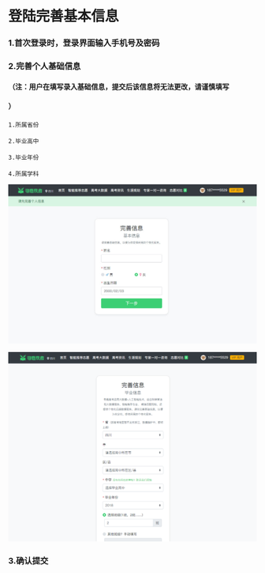 # 登陆完善基本信息

### 1.首次登录时，登录界面输入手机号及密码

### 2.完善个人基础信息

#### （注：用户在填写录入基础信息，提交后该信息将无法更改，请谨慎填写

#### ）

    1.所属省份

    2.毕业高中

    3.毕业年份

    4.所属学科

![](../.gitbook/assets/01.jpg)

![](../.gitbook/assets/assets2fldiihpcrpao3whq1t2fldkdgwfcylh2utxqa42fldkdunhxr3gz318aomx2ftim-jie-tu-20180530164603.png)

### 3.确认提交





### 

### 



